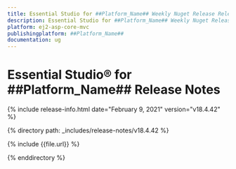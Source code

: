 ```yaml
---
title: Essential Studio for ##Platform_Name## Weekly Nuget Release Release Notes  
description: Essential Studio for ##Platform_Name## Weekly Nuget Release Release Notes  
platform: ej2-asp-core-mvc
publishingplatform: ##Platform_Name##
documentation: ug
---
```


# Essential Studio&reg; for  ##Platform_Name##  Release Notes  

{% include release-info.html date="February 9, 2021"   version="v18.4.42"  %} 

{% directory path: _includes/release-notes/v18.4.42 %}

{% include {{file.url}} %}

{% enddirectory %}
